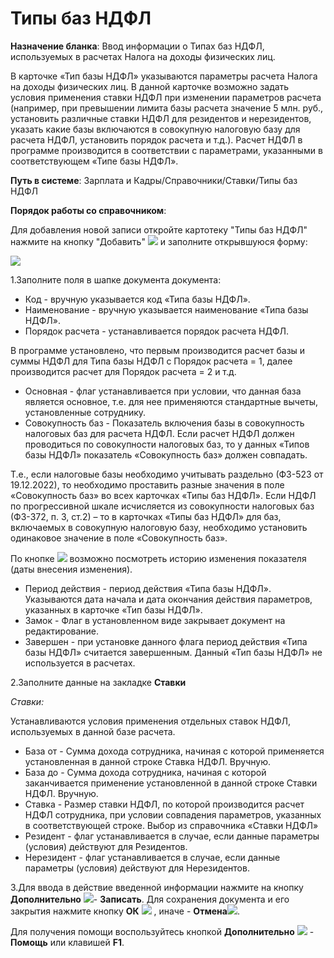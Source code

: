 ﻿# Типы баз НДФЛ

**Назначение бланка**: Ввод информации о Типах баз НДФЛ, используемых в расчетах Налога на доходы физических лиц.

В карточке «Тип базы НДФЛ» указываются параметры расчета Налога на доходы физических лиц. В данной карточке возможно задать условия применения ставки НДФЛ при изменении параметров расчета (например, при превышении лимита базы расчета значение 5 млн. руб., установить различные ставки НДФЛ для резидентов и нерезидентов, указать какие базы включаются в совокупную налоговую базу для расчета НДФЛ, установить порядок расчета и т.д.). Расчет НДФЛ в программе производится в соответствии с параметрами, указанными в соответствующем «Типе базы НДФЛ».

**Путь в системе**: Зарплата и Кадры/Справочники/Ставки/Типы баз НДФЛ

**Порядок работы со справочником**:

Для добавления новой записи откройте картотеку "Типы баз НДФЛ" нажмите на кнопку "Добавить" ![](topic:.AddFiles.Btn_Add.png) и заполните открывшуюся форму:

![](topic:.AddFiles.Screenshot_3171.jpg)

1.Заполните поля в шапке документа документа:

* Код  - вручную указывается код «Типа базы НДФЛ».
* Наименование - вручную указывается наименование «Типа базы НДФЛ».
* Порядок расчета - устанавливается порядок расчета НДФЛ.

В программе установлено, что первым производится расчет базы и суммы НДФЛ для Типа базы НДФЛ с Порядок расчета = 1, далее производится расчет для Порядок расчета = 2 и т.д.

* Основная  - флаг устанавливается при условии, что данная база является основное, т.е. для нее применяются стандартные вычеты, установленные сотруднику.
* Совокупность баз - Показатель включения базы в совокупность налоговых баз для расчета НДФЛ. Если расчет НДФЛ должен проводиться по совокупности налоговых баз, то у данных «Типов базы НДФЛ» показатель «Совокупность баз» должен совпадать. 

Т.е., если налоговые базы необходимо учитывать раздельно (ФЗ-523 от 19.12.2022), то необходимо проставить разные значения в поле «Совокупность баз» во всех карточках «Типы баз НДФЛ». Если НДФЛ по прогрессивной шкале исчисляется из совокупности налоговых баз (ФЗ-372, п. 3, ст.2) – то в карточках «Типы баз НДФЛ» для баз, включаемых в совокупную налоговую базу, необходимо установить одинаковое значение в поле «Совокупность баз».

По кнопке ![](topic:Com.AddFiles.Btn_History.png) возможно посмотреть историю изменения показателя (даты внесения изменения).

* Период действия - период действия «Типа базы НДФЛ». Указываются дата начала и дата окончания действия параметров, указанных в карточке «Тип базы НДФЛ».
* Замок - Флаг в установленном виде закрывает документ на редактирование.
* Завершен - при установке данного флага период действия «Типа базы НДФЛ» считается завершенным. Данный «Тип базы НДФЛ» не используется в расчетах.

2.Заполните данные на закладке **Ставки**

*Ставки:*

Устанавливаются условия применения отдельных ставок НДФЛ, используемых в данной базе расчета.

* База от - Сумма дохода сотрудника, начиная с которой применяется установленная в данной строке Ставка НДФЛ. Вручную.
* База до - Сумма дохода сотрудника, начиная с которой заканчивается применение установленной в данной строке Ставки НДФЛ. Вручную.
* Ставка - Размер ставки НДФЛ, по которой производится расчет НДФЛ сотрудника, при условии совпадения параметров, указанных в соответствующей строке. Выбор из справочника «Ставки НДФЛ»
* Резидент  - флаг устанавливается в случае, если данные параметры (условия) действуют для Резидентов.
* Нерезидент - флаг устанавливается в случае, если данные параметры (условия) действуют для Нерезидентов.

3.Для ввода в действие введенной информации нажмите на кнопку **Дополнительно** ![](topic:Com.AddFiles.Buttons.Btn_OK.png)- **Записать**.
Для сохранения документа и его закрытия нажмите кнопку **ОК** ![](topic:Com.AddFiles.Buttons.Btn_Post.png) , иначе  -  **Отмена**![](topic:Com.AddFiles.Buttons.BtnCloseCancel.png).

Для получения помощи воспользуйтесь кнопкой **Дополнительно** ![](topic:Com.AddFiles.Buttons.Btn_OK.png) - **Помощь** или клавишей **F1**.

